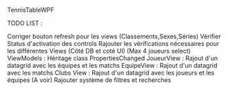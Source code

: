 TennisTableWPF

TODO LIST :

Corriger bouton refresh pour les views (Classements,Sexes,Séries)
Vérifier Status d'activation des controls
Rajouter les vérifications nécessaires pour les différentes Views (Côté DB et coté UI) (Max 4 joueurs select)
ViewModels : Héritage class PropertiesChanged
JoueurView : Rajout d'un datagrid avec les équipes et les matchs
EquipeView : Rajout d'un datagrid avec les matchs
Clubs View : Rajout d'un datagrid avec les joueurs et les équipes (A voir)
Rajouter système de filtres et recherches